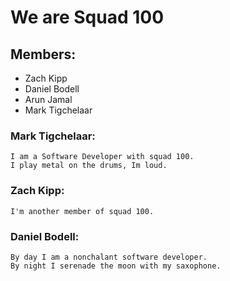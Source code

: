 
# We are Squad 100


## Members:
   - Zach Kipp
   - Daniel Bodell
   - Arun Jamal
   - Mark Tigchelaar

### Mark Tigchelaar:
    I am a Software Developer with squad 100.
    I play metal on the drums, Im loud.

### Zach Kipp:
    I'm another member of squad 100.

### Daniel Bodell:
    By day I am a nonchalant software developer.
    By night I serenade the moon with my saxophone.

